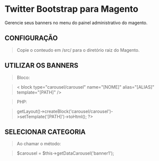 Twitter Bootstrap para Magento
=========================

Gerencie seus banners no menu do painel administrativo do magento.

## CONFIGURAÇÃO

> Copie o conteudo em /src/ para o diretório raiz do Magento.

## UTILIZAR OS BANNERS

> Bloco:

> < block type="carousel/carousel" name="[NOME]" alias="[ALIAS]" template="[PATH]" />

> PHP:

> <?php echo $this->getLayout()->createBlock('carousel/carousel')->setTemplate('[PATH]')->toHtml(); ?>

## SELECIONAR CATEGORIA

> Ao chamar o método:

> $carousel = $this->getDataCarousel('banner1');